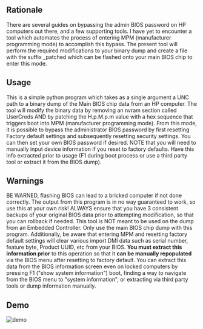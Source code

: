 ## Rationale

There are several guides on bypassing the admin BIOS password on HP computers out there, and a few supporting tools. I have yet to encounter a tool which automates the process of entering MPM (manufacturer programming mode) to accomplish this bypass. The present tool will perform the required modifications to your binary dump and create a file with the suffix _patched which can be flashed onto your main BIOS chip to enter this mode.

## Usage

This is a simple python program which takes as a single argument a UNC path to a binary dump of the Main BIOS chip data from an HP computer. The tool will modify the binary data by removing an nvram section called UserCreds AND by patching the H.p.M.p.m value with a hex sequence that triggers boot into MPM (manufacturer programming mode). From this mode, it is possible to bypass the administrator BIOS password by first resetting Factory default settings and subsequently resetting security settings. You can then set your own BIOS password if desired. NOTE that you will need to manually input device information if you reset to factory defaults. Have this info extracted prior to usage (F1 during boot process or use a third party tool or extract it from the BIOS dump). 

## Warnings

BE WARNED, flashing BIOS can lead to a bricked computer if not done correctly. The output from this program is in no way guaranteed to work, so use this at your own risk! ALWAYS ensure that you have 3 consistent backups of your original BIOS data prior to attempting modification, so that you can rollback if needed. This tool is NOT meant to be used on the dump from an Embedded Controller. Only use the main BIOS chip dump with this program.
Additionally, be aware that entering MPM and resetting factory default settings will clear various import DMI data such as serial number, feature byte, Product UUID, etc from your BIOS. **You must extract this information prior** to this operation so that it **can be manually repopulated** via the BIOS menu after resetting to factory default. You can extract this data from the BIOS information screen even on locked computers by pressing F1 ("show system information") boot, finding a way to navigate from the BIOS menu to "system information", or extracting via third party tools or dump information manually.

## Demo
![demo]("https://github.com/PN-Tester/pn-patcher/blob/a763200128ed063ee3a6d7d1eeee64ba15be4cc1/pn-patcher.gif")

